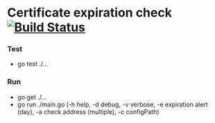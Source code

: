 # Certificate expiration check [![Build Status](https://travis-ci.org/OndrejIT/cert-check.svg?branch=master)](https://travis-ci.org/OndrejIT/cert-check)

### Test
  - go test ./...

### Run
 - go get ./...
 - go run ./main.go (-h help, -d debug, -v verbose, -e expiration alert (day), -a check address (multiple), -c configPath)
 